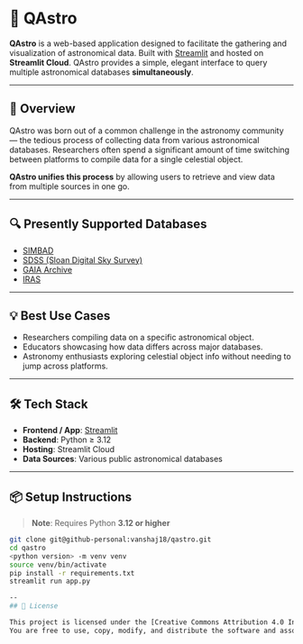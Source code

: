 # 🌌 QAstro

**QAstro** is a web-based application designed to facilitate the gathering and visualization of astronomical data. 
Built with [Streamlit](https://streamlit.io) and hosted on **Streamlit Cloud**. QAstro provides a simple, elegant interface to query multiple astronomical databases **simultaneously**.

---

## 🚀 Overview

QAstro was born out of a common challenge in the astronomy community — the tedious process of collecting data from various astronomical databases. Researchers often spend a significant amount of time switching between platforms to compile data for a single celestial object.

**QAstro unifies this process** by allowing users to retrieve and view data from multiple sources in one go.

---

## 🔍 Presently Supported Databases

- [SIMBAD](http://simbad.u-strasbg.fr/simbad/)
- [SDSS (Sloan Digital Sky Survey)](https://www.sdss.org/)
- [GAIA Archive](https://gea.esac.esa.int/archive/)
- [IRAS](https://irsa.ipac.caltech.edu/Missions/iras.html)

---

## 💡 Best Use Cases

- Researchers compiling data on a specific astronomical object.
- Educators showcasing how data differs across major databases.
- Astronomy enthusiasts exploring celestial object info without needing to jump across platforms.

---

## 🛠️ Tech Stack

- **Frontend / App**: [Streamlit](https://streamlit.io)
- **Backend**: Python ≥ 3.12
- **Hosting**: Streamlit Cloud
- **Data Sources**: Various public astronomical databases

---

## 📦 Setup Instructions

> **Note**: Requires Python **3.12 or higher**

```bash
git clone git@github-personal:vanshaj18/qastro.git
cd qastro
<python version> -m venv venv
source venv/bin/activate
pip install -r requirements.txt
streamlit run app.py

--
## 📄 License

This project is licensed under the [Creative Commons Attribution 4.0 International License (CC BY 4.0)](https://creativecommons.org/licenses/by/4.0/).  
You are free to use, copy, modify, and distribute the software and associated documentation, provided that the original author (Vanshaj) is credited.

